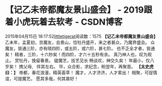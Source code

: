 # 【记乙未帝都魔友景山盛会】 - 2019跟着小虎玩着去软考 - CSDN博客
2015年04月15日 18:17:52[littletigerat](https://me.csdn.net/littletigerat)阅读数：1575
**【记乙未帝都魔友景山盛会】**
乙未年，孟夏初，京魔友，会景山，恰牡丹盛开，来之者甚众，乃魔界盛会。
众魔友，皆通三阶，亦有晓四阶，或五阶，或六阶，甚七阶。
也不乏全才者，皆通矣！
精者，三阶，十六秒矣！而四阶，才六十五秒有余。
真乃神人也，叹为观止。
赏牡丹，挽留春景。
磋魔艺，技艺见长
畅谈欢，神交久矣！
年最小，仅八岁矣！
携父母,   伴其左右。
毕，众合影，求纪念，盼翌年，再聚首。
**【太史虎曰：】**
帝都，春花浪漫，精英荟萃！
魔才，人才济济，人才辈出！
相聚，可促情谊，可提魔艺。
愿其多哉，何其甚好！
